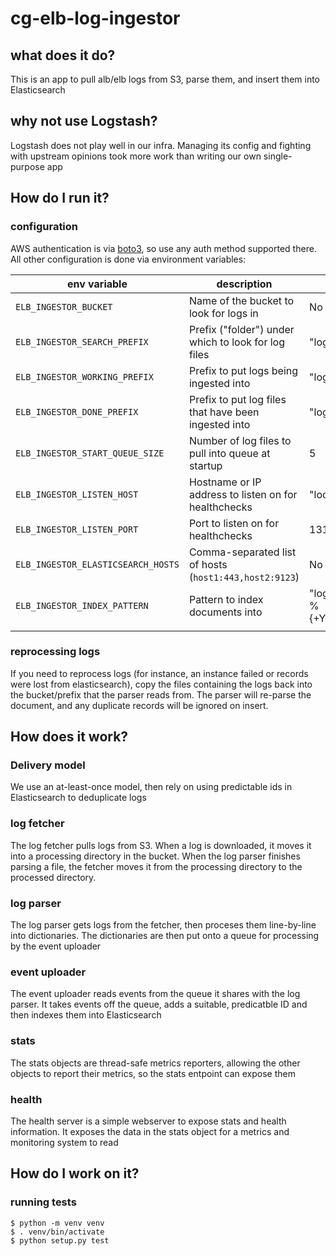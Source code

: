 # cg-elb-log-ingestor

## what does it do?
This is an app to pull alb/elb logs from S3, parse them, and insert them into Elasticsearch

## why not use Logstash?
Logstash does not play well in our infra. Managing its config and fighting with upstream 
opinions took more work than writing our own single-purpose app

## How do I run it?

### configuration
AWS authentication is via [boto3][boto3], so use any auth method supported there.
All other configuration is done via environment variables:

| env variable                       | description                                            | default                        |
|------------------------------------|--------------------------------------------------------|--------------------------------|
| `ELB_INGESTOR_BUCKET`              | Name of the bucket to look for logs in                 | No default                     |
| `ELB_INGESTOR_SEARCH_PREFIX`       | Prefix ("folder") under which to look for log files    | "logs/"                        |
| `ELB_INGESTOR_WORKING_PREFIX`      | Prefix to put logs being ingested into                 | "logs-working/"                |
| `ELB_INGESTOR_DONE_PREFIX`         | Prefix to put log files that have been ingested into   | "logs-done/"                   |
| `ELB_INGESTOR_START_QUEUE_SIZE`    | Number of log files to pull into queue at startup      | 5                              |
| `ELB_INGESTOR_LISTEN_HOST`         | Hostname or IP address to listen on for healthchecks   | "localhost"                    |
| `ELB_INGESTOR_LISTEN_PORT`         | Port to listen on for healthchecks                     | 13131                          |
| `ELB_INGESTOR_ELASTICSEARCH_HOSTS` | Comma-separated list of hosts (`host1:443,host2:9123`) | No default                     |
| `ELB_INGESTOR_INDEX_PATTERN`       | Pattern to index documents into                        | "logs-platform-%{+YYYY.MM.dd}" |
|                                    |                                                        |                                |

### reprocessing logs
If you need to reprocess logs (for instance, an instance failed or records were lost from elasticsearch), 
copy the files containing the logs back into the bucket/prefix that the parser reads from. The parser
will re-parse the document, and any duplicate records will be ignored on insert.


## How does it work?

### Delivery model
We use an at-least-once model, then rely on using predictable ids in Elasticsearch to deduplicate logs

### log fetcher
The log fetcher pulls logs from S3. When a log is downloaded, it moves it into a processing directory in the bucket.
When the log parser finishes parsing a file, the fetcher moves it from the processing directory to the processed directory.

### log parser
The log parser gets logs from the fetcher, then proceses them line-by-line into dictionaries. The dictionaries are then put
onto a queue for processing by the event uploader

### event uploader
The event uploader reads events from the queue it shares with the log parser. It takes events off the queue, 
adds a suitable, predicatble ID and then indexes them into Elasticsearch

### stats
The stats objects are thread-safe metrics reporters, allowing the other objects to report their metrics, so the stats
entpoint can expose them

### health
The health server is a simple webserver to expose stats and health information. It exposes the data in the stats object
for a metrics and monitoring system to read

## How do I work on it?

### running tests

```
$ python -m venv venv
$ . venv/bin/activate
$ python setup.py test
```

[boto3]: https://boto3.amazonaws.com/v1/documentation/api/latest/index.html
